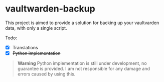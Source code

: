 # vaultwarden-backup

This project is aimed to provide a solution for backing up your vaultvarden data, with only a single script.

Todo: 
- [x]  Translations
- [x]  ~~Python implementation~~ 

> **Warning**
> Python implementation is still under development, no guarantee is provided. I am not responsible for any damage and errors caused by using this. 
